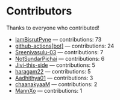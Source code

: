 # Contributors

Thanks to everyone who contributed!

- [IamBisrutPyne](https://github.com/IamBisrutPyne) — contributions: 73
- [github-actions[bot]](https://github.com/apps/github-actions) — contributions: 24
- [Sreenivasulu-03](https://github.com/Sreenivasulu-03) — contributions: 7
- [NotSundarPichai](https://github.com/NotSundarPichai) — contributions: 6
- [Jivi-this-side](https://github.com/Jivi-this-side) — contributions: 5
- [haragam22](https://github.com/haragam22) — contributions: 5
- [Aadhithya01](https://github.com/Aadhithya01) — contributions: 3
- [chaanakyaaM](https://github.com/chaanakyaaM) — contributions: 2
- [MannXo](https://github.com/MannXo) — contributions: 1
